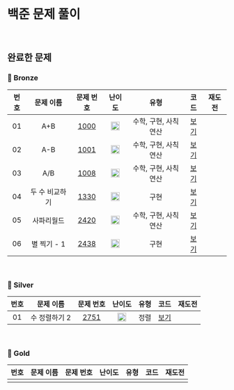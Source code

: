 # 백준 문제 풀이

<br>

## 완료한 문제

### 🥉 Bronze

| 번호 |   문제 이름    |                  문제 번호                   |                               난이도                                |         유형         |            코드             | 재도전 |
| :--: | :------------: | :------------------------------------------: | :-----------------------------------------------------------------: | :------------------: | :-------------------------: | :----: |
|  01  |      A+B       | [1000](https://www.acmicpc.net/problem/1000) | <img src="https://static.solved.ac/tier_small/1.svg" width="20px"/> | 수학, 구현, 사칙연산 | [보기](./Bronze/BOJ1000.js) |        |
|  02  |      A-B       | [1001](https://www.acmicpc.net/problem/1001) | <img src="https://static.solved.ac/tier_small/1.svg" width="20px"/> | 수학, 구현, 사칙연산 | [보기](./Bronze/BOJ1001.js) |        |
|  03  |      A/B       | [1008](https://www.acmicpc.net/problem/1008) | <img src="https://static.solved.ac/tier_small/1.svg" width="20px"/> | 수학, 구현, 사칙연산 | [보기](./Bronze/BOJ1008.js) |        |
|  04  | 두 수 비교하기 | [1330](https://www.acmicpc.net/problem/1330) | <img src="https://static.solved.ac/tier_small/1.svg" width="20px"/> |         구현         | [보기](./Bronze/BOJ1330.js) |        |
|  05  |   사파리월드   | [2420](https://www.acmicpc.net/problem/2420) | <img src="https://static.solved.ac/tier_small/1.svg" width="20px"/> | 수학, 구현, 사칙연산 | [보기](./Bronze/BOJ2420.js) |        |
|  06  |  별 찍기 - 1   | [2438](https://www.acmicpc.net/problem/2438) | <img src="https://static.solved.ac/tier_small/1.svg" width="20px"/> |         구현         | [보기](./Bronze/BOJ2438.js) |        |

<br>

### 🥈 Silver

| 번호 |   문제 이름   |                  문제 번호                   |                               난이도                                | 유형 |            코드             | 재도전 |
| :--: | :-----------: | :------------------------------------------: | :-----------------------------------------------------------------: | :--: | :-------------------------: | :----: |
|  01  | 수 정렬하기 2 | [2751](https://www.acmicpc.net/problem/2751) | <img src="https://static.solved.ac/tier_small/6.svg" width="20px"/> | 정렬 | [보기](./Bronze/BOJ2751.js) |        |

<br>

### 🥇 Gold

| 번호 | 문제 이름 | 문제 번호 | 난이도 | 유형 | 코드 | 재도전 |
| :--: | :-------: | :-------: | :----: | :--: | :--: | :----: |
|      |           |           |        |      |

[도전신청]: https://img.shields.io/badge/-도전신청-fd9090
[도전완료]: https://img.shields.io/badge/-도전완료-86b4f9
[다른버전]: https://img.shields.io/badge/-다른버전-646eff
[Bronze5]: https://static.solved.ac/tier_small/1.svg
[Bronze4]: https://static.solved.ac/tier_small/2.svg
[Bronze3]: https://static.solved.ac/tier_small/3.svg
[Bronze2]: https://static.solved.ac/tier_small/4.svg
[Bronze1]: https://static.solved.ac/tier_small/5.svg
[Silver5]: https://static.solved.ac/tier_small/6.svg
[Silver4]: https://static.solved.ac/tier_small/7.svg
[Silver3]: https://static.solved.ac/tier_small/8.svg
[Silver2]: https://static.solved.ac/tier_small/9.svg
[Silver1]: https://static.solved.ac/tier_small/10.svg
[Gold5]: https://static.solved.ac/tier_small/11.svg
[Gold4]: https://static.solved.ac/tier_small/12.svg
[Gold3]: https://static.solved.ac/tier_small/13.svg
[Gold2]: https://static.solved.ac/tier_small/14.svg
[Gold1]: https://static.solved.ac/tier_small/15.svg
